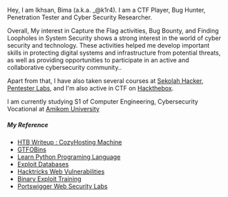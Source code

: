 Hey, I am Ikhsan, Bima (a.k.a. _@k1r4). I am a CTF Player, Bug Hunter, Penetration Tester and Cyber Security Researcher.

Overall, My interest in Capture the Flag activities, Bug Bounty, and Finding Loopholes in System Security shows a strong interest in the world of cyber security and technology. These activities helped me develop important skills in protecting digital systems and infrastructure from potential threats, as well as providing opportunities to participate in an active and collaborative cybersecurity community..

Apart from that, I have also taken several courses at [Sekolah Hacker](https://sekolahdigitalcilsy.com/), [Pentester Labs](https://pentesterlab.com/profile/k1r44), and I'm also active in CTF on [Hackthebox](https://app.hackthebox.com/profile/394808).

I am currently studying S1 of Computer Engineering, Cybersecurity Vocational at [Amikom University](https://amikom.ac.id/)

##### My Reference

- [HTB Writeup : CozyHosting Machine](https://k1r4-id.github.io/2023/09/08/cozyhosting-htb/)
- [GTFOBins](https://gtfobins.github.io/)
- [Learn Python Programing Language](https://www.learnpython.org/)
- [Exploit Databases](https://www.exploit-db.com/)
- [Hacktricks Web Vulnerabilities](https://book.hacktricks.xyz/pentesting-web/)
- [Binary Exploit Training](https://github.com/ashemery/exploitation-course)
- [Portswigger Web Security Labs](https://portswigger.net/web-security)
